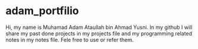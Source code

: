 # adam_portfilio
Hi, my name is Muhamad Adam Ataullah bin Ahmad Yusni. In my github I will share my past done projects in my projects file and my programming related notes in my notes file. Fele free to use or refer them.
